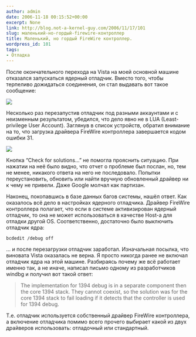 ```yaml
---
author: admin
date: 2006-11-18 00:15:52+00:00
excerpt: None
link: http://blog.not-a-kernel-guy.com/2006/11/17/101
slug: маленький-но-гордый-firewire-контроллер
title: Маленький, но гордый FireWire контроллер.
wordpress_id: 101
tags:
- Отладка
---
```


После окончательного перехода на Vista на моей основной машине отказался запускаться ядерный отладчик. Вместо того, чтобы терпеливо дожидаться соединения, он стал выдавать вот такое сообщение:

![](http://blog.not-a-kernel-guy.com/wp-content/uploads/2006/11/kderror.png)

Несколько раз перезапустив отладчик под разными аккаунтами и с неизменным результатом, убедился, что дело явно не в LUA (Least-privilege User Account). 
Заглянув в список устройств, обратил внимание на то, что загрузка драйвера FireWire контроллера завершается кодом ошибки 31. 

![](http://blog.not-a-kernel-guy.com/wp-content/uploads/2006/11/code31error.png)

Кнопка “Check for solutions…” не помогла прояснить ситуацию. При нажатии на неё было видно, что отчет о проблеме был послан, но, тем не менее, никакого ответа на него не последовало. Попытки переустановить, обновить или найти вручную обновленный драйвер ни к чему не привели. Даже Google молчал как партизан.

Наконец, покопавшись в базе данных багов системы, нашёл ответ. Как оказалось всё дело в настройках ядерного отладчика. Драйвер FireWire контроллера полагает, что если в системе активизирован ядерный отладчик, то она не может использоваться в качестве Host-а для отладки другой OS. Соответственно, достаточно было выключить отладчик ядра:

```no-highlight
bcdedit /debug off
```

... и после перезагрузки отладчик заработал. Изначальная посылка, что виновата Vista оказалась не верна. Я просто никогда ранее не включал отладчик ядра на этой машине.
Разбираясь почему же всё работает именно так, а не иначе, написал письмо одному из разработчиков windbg и получил вот такой ответ:

> The implementation for 1394 debug is in a separate component then the core 1394 stack. They cannot coexist, so the solution was for the core 1394 stack to fail loading if it detects that the controller is used for 1394 debug.

Т.е. отладчик используется собственный драйвер FireWire контроллера, а включение отладчика помимо всего прочего выбирает какой из двух драйверов использовать: отладочный или стандартный.
